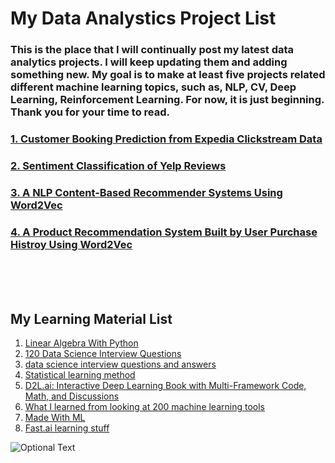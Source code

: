 # My Data Analystics Project List

###  This is the place that I will continually post my latest data analytics projects. I will keep updating them and adding something new. My goal is to make at least five projects related different machine learning topics, such as, NLP, CV, Deep Learning, Reinforcement Learning. For now, it is just beginning. Thank you for your time to read.
###  
###  
###  [1. Customer Booking Prediction from Expedia Clickstream Data](https://github.com/hopenjin/DataProject/blob/master/Hongpeng%20Jin_Project_Customer%20Booking%20Prediction%20from%20Expedia%20Clickstream%20Data.ipynb)
###  [2. Sentiment Classification of Yelp Reviews](https://github.com/hopenjin/DataProject/blob/master/Hongpeng%20Jin_Project_Sentiment%20Classification%20of%20Yelp%20Reviews.ipynb)
###  [3. A NLP Content-Based Recommender Systems Using Word2Vec](https://github.com/hopenjin/DataProject/blob/master/Hongpeng%20Jin_Project_A%20NLP%20Content-Based%20Recommender%20Systems%20%26%20Word2Vec.ipynb)
###  [4. A Product Recommendation System Built by User Purchase Histroy Using Word2Vec](https://github.com/hopenjin/DataProject/blob/master/Hongpeng%20Jin_Project_A%20Product%20Recommendation%20System%20using%20Word2vec.ipynb)



<br><br><br>
## My Learning Material List
1. [Linear Algebra With Python](https://github.com/MacroAnalyst/Linear_Algebra_With_Python)<br>
2. [120 Data Science Interview Questions](https://github.com/kojino/120-Data-Science-Interview-Questions)<br>
3. [data science interview questions and answers](https://github.com/iamtodor/data-science-interview-questions-and-answers)<br>
4. [Statistical learning method](https://github.com/fengdu78/lihang-code)<br>
5. [D2L.ai: Interactive Deep Learning Book with Multi-Framework Code, Math, and Discussions](https://github.com/d2l-ai/d2l-en)<br>
6. [What I learned from looking at 200 machine learning tools](https://huyenchip.com/2020/06/22/mlops.html)<br>
7. [Made With ML](https://madewithml.com/)<br>
8. [Fast.ai learning stuff](https://www.fast.ai/)<br>

![Optional Text](../master/setYouAsDataScienist.png)
